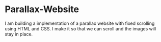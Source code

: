 # Parallax-Website
I am building a implementation of a parallax website with fixed scrolling using HTML and CSS. I make it so that we can scroll and the images will stay in place. 
